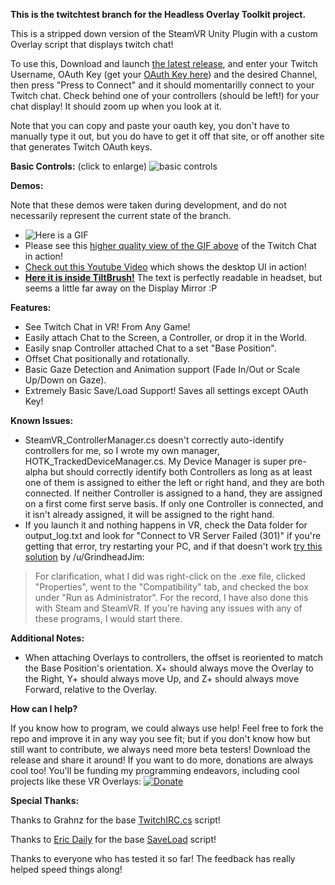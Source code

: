 **This is the twitchtest branch for the Headless Overlay Toolkit project.**

This is a stripped down version of the SteamVR Unity Plugin with a custom Overlay script that displays twitch chat!

To use this, Download and launch [the latest release](https://github.com/Hotrian/HeadlessOverlayToolkit/releases), and enter your Twitch Username, OAuth Key (get your [OAuth Key here](http://www.twitchapps.com/tmi/)) and the desired Channel, then press "Press to Connect" and it should momentarilly connect to your Twitch chat. Check behind one of your controllers (should be left!) for your chat display! It should zoom up when you look at it.

Note that you can copy and paste your oauth key, you don't have to manually type it out, but you do have to get it off that site, or off another site that generates Twitch OAuth keys.

**Basic Controls:** (click to enlarge)
![basic controls](http://image.prntscr.com/image/383d945a47b54b1194bf5dd72e9e726e.png)

**Demos:**

Note that these demos were taken during development, and do not necessarily represent the current state of the branch.
- ![Here is a GIF](https://thumbs.gfycat.com/SinfulHonestGenet-size_restricted.gif)
- Please see this [higher quality view of the GIF above](https://gfycat.com/SinfulHonestGenet) of the Twitch Chat in action!
- [Check out this Youtube Video](https://www.youtube.com/watch?v=JMk7Vy1Zq_s) which shows the desktop UI in action!
- [**Here it is inside TiltBrush!**](https://www.youtube.com/watch?v=tpqIQ5UkGrY) The text is perfectly readable in headset, but seems a little far away on the Display Mirror :P

**Features:**
- See Twitch Chat in VR! From Any Game!
- Easily attach Chat to the Screen, a Controller, or drop it in the World.
- Easily snap Controller attached Chat to a set "Base Position".
- Offset Chat positionally and rotationally.
- Basic Gaze Detection and Animation support (Fade In/Out or Scale Up/Down on Gaze).
- Extremely Basic Save/Load Support! Saves all settings except OAuth Key!

**Known Issues:**
- SteamVR_ControllerManager.cs doesn't correctly auto-identify controllers for me, so I wrote my own manager, HOTK_TrackedDeviceManager.cs. My Device Manager is super pre-alpha but should correctly identify both Controllers as long as at least one of them is assigned to either the left or right hand, and they are both connected. If neither Controller is assigned to a hand, they are assigned on a first come first serve basis. If only one Controller is connected, and it isn't already assigned, it will be assigned to the right hand.
- If you launch it and nothing happens in VR, check the Data folder for output_log.txt and look for "Connect to VR Server Failed (301)" if you're getting that error, try restarting your PC, and if that doesn't work [try this solution](https://www.reddit.com/r/Vive/comments/4p9hxg/wip_i_just_released_the_first_build_of_my_cross/d4kmvrj) by /u/GrindheadJim:

>For clarification, what I did was right-click on the .exe file, clicked "Properties", went to the "Compatibility" tab, and checked the box under "Run as Administrator". For the record, I have also done this with Steam and SteamVR. If you're having any issues with any of these programs, I would start there. 

**Additional Notes:**
- When attaching Overlays to controllers, the offset is reoriented to match the Base Position's orientation. X+ should always move the Overlay to the Right, Y+ should always move Up, and Z+ should always move Forward, relative to the Overlay.

**How can I help?**

If you know how to program, we could always use help! Feel free to fork the repo and improve it in any way you see fit; but if you don't know how but still want to contribute, we always need more beta testers! Download the release and share it around! If you want to do more, donations are always cool too! You'll be funding my programming endeavors, including cool projects like these VR Overlays: [![Donate](https://img.shields.io/badge/Donate-PayPal-blue.svg)](https://www.paypal.com/cgi-bin/webscr?cmd=_s-xclick&hosted_button_id=8PWSSHWNCWWQU)

**Special Thanks:**

Thanks to Grahnz for the base [TwitchIRC.cs](https://github.com/Grahnz/TwitchIRC-Unity/blob/master/TwitchIRC.cs) script!

Thanks to [Eric Daily](http://tutsplus.com/authors/eric-daily) for the base [SaveLoad](http://gamedevelopment.tutsplus.com/tutorials/how-to-save-and-load-your-players-progress-in-unity--cms-20934) script!

Thanks to everyone who has tested it so far! The feedback has really helped speed things along!
